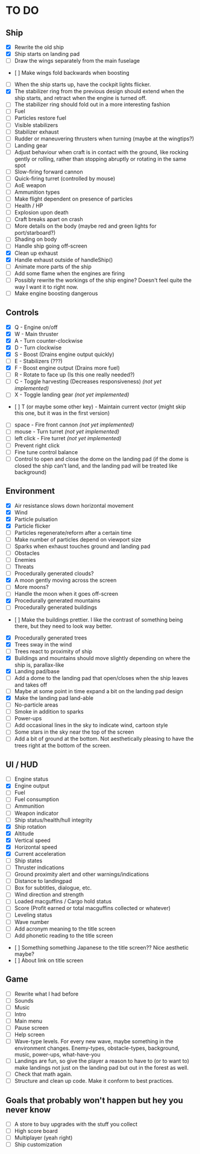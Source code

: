 # TO DO

## Ship
- [x] Rewrite the old ship
- [x] Ship starts on landing pad
- [ ] Draw the wings separately from the main fuselage
- [ ] Make wings fold backwards when boosting
- [ ] When the ship starts up, have the cockpit lights flicker.
- [x] The stabilizer ring from the previous design should extend when the ship starts, and retract when the engine is turned off.
- [ ] The stabilizer ring should fold out in a more interesting fashion
- [ ] Fuel
- [ ] Particles restore fuel
- [ ] Visible stabilizers
- [ ] Stabilizer exhaust
- [ ] Rudder or maneuvering thrusters when turning (maybe at the wingtips?)
- [ ] Landing gear
- [ ] Adjust behaviour when craft is in contact with the ground, like rocking gently or rolling, rather than stopping abruptly or rotating in the same spot
- [ ] Slow-firing forward cannon
- [ ] Quick-firing turret (controlled by mouse)
- [ ] AoE weapon
- [ ] Ammunition types
- [ ] Make flight dependent on presence of particles
- [ ] Health / HP
- [ ] Explosion upon death
- [ ] Craft breaks apart on crash
- [ ] More details on the body (maybe red and green lights for port/starboard?)
- [ ] Shading on body
- [ ] Handle ship going off-screen
- [x] Clean up exhaust
- [x] Handle exhaust outside of handleShip()
- [ ] Animate more parts of the ship
- [ ] Add some flame when the engines are firing
- [ ] Possibly rewrite the workings of the ship engine? Doesn't feel quite the way I want it to right now.
- [ ] Make engine boosting dangerous

## Controls

- [x] Q - Engine on/off
- [x] W - Main thruster
- [x] A - Turn counter-clockwise
- [x] D - Turn clockwise
- [x] S - Boost (Drains engine output quickly)
- [ ] E - Stabilizers (???)
- [x] F - Boost engine output (Drains more fuel)
- [ ] R - Rotate to face up (Is this one really needed?)
- [ ] C - Toggle harvesting (Decreases responsiveness) _(not yet implemented)_
- [ ] X - Toggle landing gear _(not yet implemented)_
- [ ] T (or maybe some other key) - Maintain current vector (might skip this one, but it was in the first version)
- [ ] space - Fire front cannon _(not yet implemented)_
- [ ] mouse - Turn turret _(not yet implemented)_
- [ ] left click - Fire turret _(not yet implemented)_
- [ ] Prevent right click
- [ ] Fine tune control balance
- [ ] Control to open and close the dome on the landing pad (if the dome is closed the ship can't land, and the landing pad will be treated like background)

## Environment

- [x] Air resistance slows down horizontal movement
- [x] Wind
- [x] Particle pulsation
- [x] Particle flicker
- [ ] Particles regenerate/reform after a certain time
- [ ] Make number of particles depend on viewport size
- [ ] Sparks when exhaust touches ground and landing pad
- [ ] Obstacles
- [ ] Enemies
- [ ] Threats
- [ ] Procedurally generated clouds?
- [x] A moon gently moving across the screen
- [ ] More moons?
- [ ] Handle the moon when it goes off-screen
- [x] Procedurally generated mountains
- [ ] Procedurally generated buildings
- [ ] Make the buildings prettier. I like the contrast of something being there, but they need to look way better.
- [x] Procedurally generated trees
- [x] Trees sway in the wind
- [ ] Trees react to proximity of ship
- [x] Buildings and mountains should move slightly depending on where the ship is, parallax-like
- [x] Landing pad/base
- [ ] Add a dome to the landing pad that open/closes when the ship leaves and takes off
- [ ] Maybe at some point in time expand a bit on the landing pad design
- [x] Make the landing pad land-able
- [ ] No-particle areas
- [ ] Smoke in addition to sparks
- [ ] Power-ups
- [ ] Add occasional lines in the sky to indicate wind, cartoon style
- [ ] Some stars in the sky near the top of the screen
- [ ] Add a bit of ground at the bottom. Not aesthetically pleasing to have the trees right at the bottom of the screen.

## UI / HUD

- [ ] Engine status
- [x] Engine output
- [ ] Fuel
- [ ] Fuel consumption
- [ ] Ammunition
- [ ] Weapon indicator
- [ ] Ship status/health/hull integrity
- [x] Ship rotation
- [x] Altitude
- [x] Vertical speed
- [x] Horizontal speed
- [x] Current acceleration
- [ ] Ship states
- [ ] Thruster indications
- [ ] Ground proximity alert and other warnings/indications
- [ ] Distance to landingpad
- [ ] Box for subtitles, dialogue, etc.
- [ ] Wind direction and strength
- [ ] Loaded macguffins / Cargo hold status
- [ ] Score (Profit earned or total macguffins collected or whatever)
- [ ] Leveling status
- [ ] Wave number
- [ ] Add acronym meaning to the title screen
- [ ] Add phonetic reading to the title screen
- [ ] Something something Japanese to the title screen?? Nice aesthetic maybe?
- [ ] About link on title screen

## Game

- [ ] Rewrite what I had before
- [ ] Sounds
- [ ] Music
- [ ] Intro
- [ ] Main menu
- [ ] Pause screen
- [ ] Help screen
- [ ] Wave-type levels. For every new wave, maybe something in the environment changes. Enemy-types, obstacle-types, background, music, power-ups, what-have-you
- [ ] Landings are fun, so give the player a reason to have to (or to want to) make landings not just on the landing pad but out in the forest as well.
- [ ] Check that math again.
- [ ] Structure and clean up code. Make it conform to best practices.

## Goals that probably won't happen but hey you never know

- [ ] A store to buy upgrades with the stuff you collect
- [ ] High score board
- [ ] Multiplayer (yeah right)
- [ ] Ship customization
